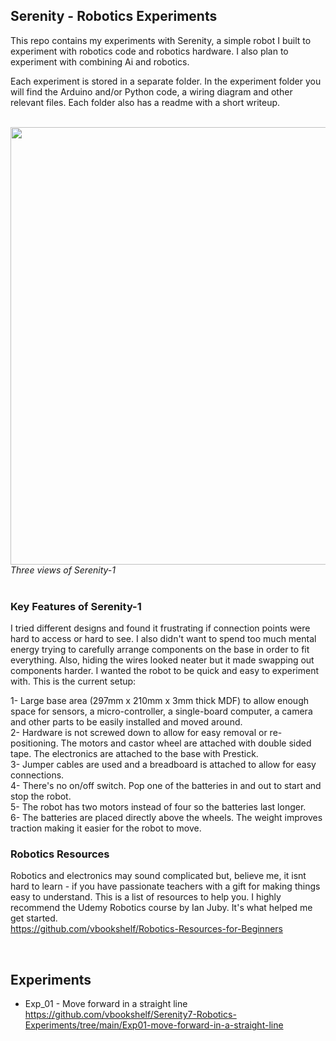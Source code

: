 ## Serenity - Robotics Experiments
This repo contains my experiments with Serenity, a simple robot I built to experiment with robotics code and robotics hardware. I also plan to experiment with combining Ai and robotics.

Each experiment is stored in a separate folder. In the experiment folder you will find the Arduino and/or Python code, a wiring diagram and other relevant files. Each folder also has a readme with a short writeup.

<br>
<img src="https://github.com/vbookshelf/Serenity-Robotics-Experiments/blob/main/images/robot-views.png" width="700"></img>
<i>Three views of Serenity-1</i><br>
<br>

### Key Features of Serenity-1

I tried different designs and found it frustrating if connection points were hard to access or hard to see. I also didn't want to spend too much mental energy trying to carefully arrange components on the base in order to fit everything. Also, hiding the wires looked neater but it made swapping out components harder. I wanted the robot to be quick and easy to experiment with. This is the current setup:

1- Large base area (297mm x 210mm x 3mm thick MDF) to allow enough space for sensors, a micro-controller, a single-board computer, a camera and other parts to be easily installed and moved around.<br>
2- Hardware is not screwed down to allow for easy removal or re-positioning. The motors and castor wheel are attached with double sided tape. The electronics are attached to the base with Prestick.<br>
3- Jumper cables are used and a breadboard is attached to allow for easy connections.<br>
4- There's no on/off switch. Pop one of the batteries in and out to start and stop the robot.<br>
5- The robot has two motors instead of four so the batteries last longer.<br>
6- The batteries are placed directly above the wheels. The weight improves traction making it easier for the robot to move.

### Robotics Resources

Robotics and electronics may sound complicated but, believe me, it isnt hard to learn - if you have passionate teachers with a gift for making things easy to understand. This is a list of resources to help you. I highly recommend the Udemy Robotics course by Ian Juby. It's what helped me get started.<br>
https://github.com/vbookshelf/Robotics-Resources-for-Beginners

<br>

## Experiments

- Exp_01 - Move forward in a straight line<br>
https://github.com/vbookshelf/Serenity7-Robotics-Experiments/tree/main/Exp01-move-forward-in-a-straight-line


